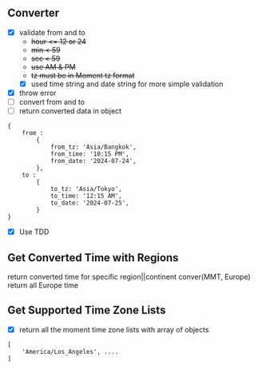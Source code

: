 ## Converter

- [x] validate from and to
  - ~~hour <= 12 or 24~~
  - ~~min < 59~~
  - ~~sec < 59~~
  - ~~use AM & PM~~
  - ~~tz must be in Moment tz format~~
  - [x] used time string and date string for more simple validation
- [x] throw error
- [ ] convert from and to
- [ ] return converted data in object

```
{
    from :
        {
            from_tz: 'Asia/Bangkok',
            from_time: '10:15 PM',
            from_date: '2024-07-24',
        },
    to :
        {
            to_tz: 'Asia/Tokyo',
            to_time: '12:15 AM',
            to_date: '2024-07-25',
        }
}
```

- [x] Use TDD

## Get Converted Time with Regions

return converted time for specific region||continent
conver(MMT, Europe) return all Europe time

## Get Supported Time Zone Lists

- [x] return all the moment time zone lists with array of objects

```
[
    'America/Los_Angeles', ....
]

```
